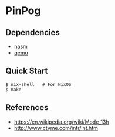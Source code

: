 # PinPog

## Dependencies

- [nasm]
- [qemu]

## Quick Start

```console
$ nix-shell   # For NixOS
$ make
```

## References

- https://en.wikipedia.org/wiki/Mode_13h
- http://www.ctyme.com/intr/int.htm

[nasm]: https://www.nasm.us/
[qemu]: https://www.qemu.org/
